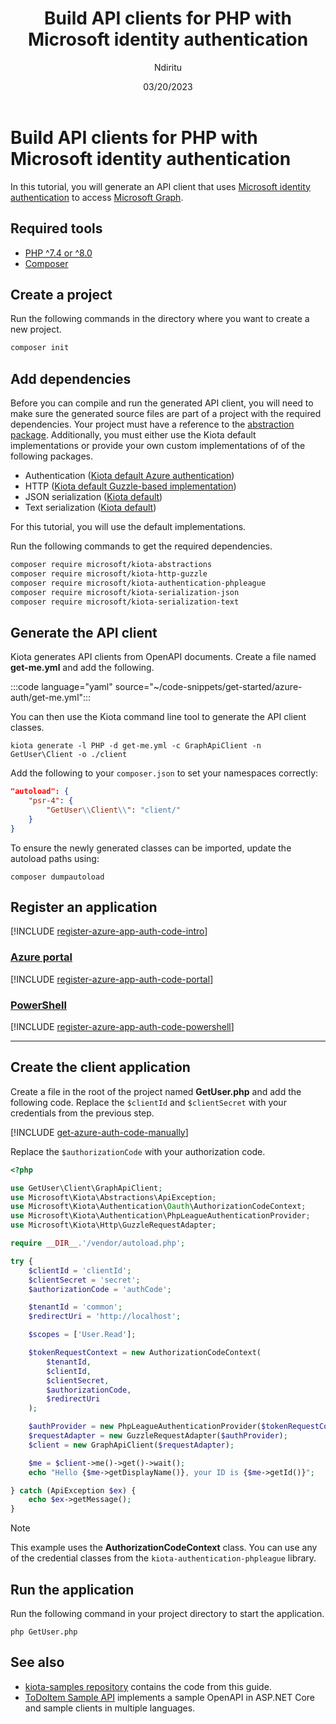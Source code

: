 ﻿---
title: Build API clients for PHP with Microsoft identity authentication
description: Learn how use Kiota to build API clients in PHP to access APIs that require Microsoft identity authentication.
author: Ndiritu
ms.author: pgichuhi
ms.topic: tutorial
date: 03/20/2023
---

# Build API clients for PHP with Microsoft identity authentication

In this tutorial, you will generate an API client that uses [Microsoft identity authentication](/azure/active-directory/fundamentals/auth-oauth2) to access [Microsoft Graph](/graph/overview).

## Required tools

- [PHP ^7.4 or ^8.0](https://www.php.net/downloads)
- [Composer](https://getcomposer.org/)

## Create a project

Run the following commands in the directory where you want to create a new project.

```bash
composer init
```

## Add dependencies

Before you can compile and run the generated API client, you will need to make sure the generated source files are part of a project with the required dependencies. Your project must have a reference to the [abstraction package](https://github.com/microsoft/kiota-abstractions-php). Additionally, you must either use the Kiota default implementations or provide your own custom implementations of of the following packages.

- Authentication ([Kiota default Azure authentication](https://github.com/microsoft/kiota-authentication-phpleague-php))
- HTTP ([Kiota default Guzzle-based implementation](https://github.com/microsoft/kiota-http-guzzle-php))
- JSON serialization ([Kiota default](https://github.com/microsoft/kiota-serialization-json-php))
- Text serialization ([Kiota default](https://github.com/microsoft/kiota-serialization-text-php))

For this tutorial, you will use the default implementations.

Run the following commands to get the required dependencies.

```bash
composer require microsoft/kiota-abstractions
composer require microsoft/kiota-http-guzzle
composer require microsoft/kiota-authentication-phpleague
composer require microsoft/kiota-serialization-json
composer require microsoft/kiota-serialization-text
```

## Generate the API client

Kiota generates API clients from OpenAPI documents. Create a file named **get-me.yml** and add the following.

:::code language="yaml" source="~/code-snippets/get-started/azure-auth/get-me.yml":::

You can then use the Kiota command line tool to generate the API client classes.

```shell
kiota generate -l PHP -d get-me.yml -c GraphApiClient -n GetUser\Client -o ./client
```

Add the following to your `composer.json` to set your namespaces correctly:

```json
"autoload": {
    "psr-4": {
        "GetUser\\Client\\": "client/"
    }
}
```

To ensure the newly generated classes can be imported, update the autoload paths using:

```shell
composer dumpautoload
```

## Register an application

[!INCLUDE [register-azure-app-auth-code-intro](../includes/register-azure-app-auth-code-intro.md)]

<!-- markdownlint-disable MD051 -->
### [Azure portal](#tab/portal)

[!INCLUDE [register-azure-app-auth-code-portal](../includes/register-azure-app-auth-code-portal.md)]

### [PowerShell](#tab/powershell)

[!INCLUDE [register-azure-app-auth-code-powershell](../includes/register-azure-app-auth-code-powershell.md)]
<!-- markdownlint-enable MD051 -->

---

## Create the client application

Create a file in the root of the project named **GetUser.php** and add the following code. Replace the `$clientId` and `$clientSecret` with your credentials from the previous step.

[!INCLUDE [get-azure-auth-code-manually](../includes/get-azure-auth-code-manually.md)]

Replace the `$authorizationCode` with your authorization code.

```php
<?php

use GetUser\Client\GraphApiClient;
use Microsoft\Kiota\Abstractions\ApiException;
use Microsoft\Kiota\Authentication\Oauth\AuthorizationCodeContext;
use Microsoft\Kiota\Authentication\PhpLeagueAuthenticationProvider;
use Microsoft\Kiota\Http\GuzzleRequestAdapter;

require __DIR__.'/vendor/autoload.php';

try {
    $clientId = 'clientId';
    $clientSecret = 'secret';
    $authorizationCode = 'authCode';

    $tenantId = 'common';
    $redirectUri = 'http://localhost';

    $scopes = ['User.Read'];

    $tokenRequestContext = new AuthorizationCodeContext(
        $tenantId,
        $clientId,
        $clientSecret,
        $authorizationCode,
        $redirectUri
    );

    $authProvider = new PhpLeagueAuthenticationProvider($tokenRequestContext, $scopes);
    $requestAdapter = new GuzzleRequestAdapter($authProvider);
    $client = new GraphApiClient($requestAdapter);

    $me = $client->me()->get()->wait();
    echo "Hello {$me->getDisplayName()}, your ID is {$me->getId()}";

} catch (ApiException $ex) {
    echo $ex->getMessage();
}

```

> [!NOTE]
> This example uses the **AuthorizationCodeContext** class. You can use any of the credential classes from the `kiota-authentication-phpleague` library.

## Run the application

Run the following command in your project directory to start the application.

```shell
php GetUser.php
```

## See also

- [kiota-samples repository](https://github.com/microsoft/kiota-samples/tree/main/get-started/azure-auth/php) contains the code from this guide.
- [ToDoItem Sample API](https://github.com/microsoft/kiota-samples/tree/main/sample-api) implements a sample OpenAPI in ASP.NET Core and sample clients in multiple languages.
